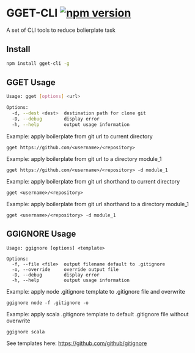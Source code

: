 # GGET-CLI [![npm version](https://badge.fury.io/js/gget-cli.svg)](http://badge.fury.io/js/gget-cli) 

A set of CLI tools to reduce bolierplate task

## Install

```bash
npm install gget-cli -g
```

## GGET Usage

```bash
Usage: gget [options] <url>

Options:
  -d, --dest <dest>  destination path for clone git
  -D, --debug        display error
  -h, --help         output usage information
```
Example: apply boilerplate from git url to current directory

```
gget https://github.com/<username>/<repository>
```

Example: apply boilerplate from git url to a directory module_1

```
gget https://github.com/<username>/<repository> -d module_1
```

Example: apply boilerplate from git url shorthand to current directory

```
gget <username>/<repository>
```

Example: apply boilerplate from git url shorthand to a directory module_1

```
gget <username>/<repository> -d module_1
```

## GGIGNORE Usage
```
Usage: ggignore [options] <template>

Options:
  -f, --file <file>  output filename default to .gitignore
  -o, --override     override output file
  -D, --debug        display error
  -h, --help         output usage information
```

Example: apply node .gitignore template to .gitignore file and overwrite

```
ggignore node -f .gitignore -o
```

Example: apply scala .gitignore template to default .gitignore file without overwrite

```
ggignore scala
```

See templates here: https://github.com/github/gitignore